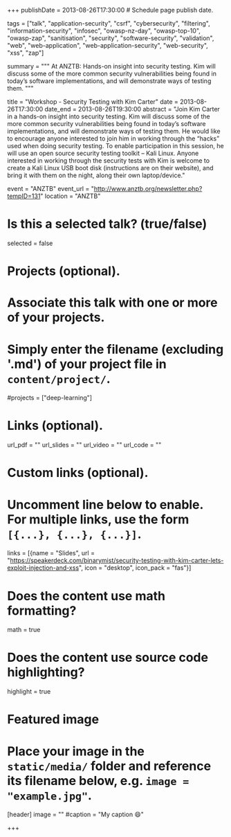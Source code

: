 +++
publishDate = 2013-08-26T17:30:00  # Schedule page publish date.

tags = ["talk", "application-security", "csrf", "cybersecurity", "filtering", "information-security", "infosec", "owasp-nz-day", "owasp-top-10", "owasp-zap", "sanitisation", "security", "software-security", "validation", "web", "web-application", "web-application-security", "web-security", "xss", "zap"]

summary = """
At ANZTB: Hands-on insight into security testing. Kim will discuss some of the more common security vulnerabilities being found in today’s software implementations, and will demonstrate ways of testing them.
"""

title = "Workshop - Security Testing with Kim Carter"
date = 2013-08-26T17:30:00
date_end = 2013-08-26T19:30:00
abstract = "Join Kim Carter in a hands-on insight into security testing. Kim will discuss some of the more common security vulnerabilities being found in today’s software implementations, and will demonstrate ways of testing them. He would like to encourage anyone interested to join him in working through the “hacks” used when doing security testing. To enable participation in this session, he will use an open source security testing toolkit – Kali Linux. Anyone interested in working through the security tests with Kim is welcome to create a Kali Linux USB boot disk (instructions are on their website), and bring it with them on the night, along their own laptop/device."

event = "ANZTB"
event_url = "http://www.anztb.org/newsletter.php?tempID=131"
location = "ANZTB"

# Is this a selected talk? (true/false)
selected = false

# Projects (optional).
#   Associate this talk with one or more of your projects.
#   Simply enter the filename (excluding '.md') of your project file in `content/project/`.
#projects = ["deep-learning"]

# Links (optional).
url_pdf = ""
url_slides = ""
url_video = ""
url_code = ""

# Custom links (optional).
#   Uncomment line below to enable. For multiple links, use the form `[{...}, {...}, {...}]`.
links = [{name = "Slides", url = "https://speakerdeck.com/binarymist/security-testing-with-kim-carter-lets-exploit-injection-and-xss", icon = "desktop", icon_pack = "fas"}]

# Does the content use math formatting?
math = true

# Does the content use source code highlighting?
highlight = true

# Featured image
# Place your image in the `static/media/` folder and reference its filename below, e.g. `image = "example.jpg"`.
[header]
image = ""
#caption = "My caption :smile:"

+++

<script async class="speakerdeck-embed" data-id="4d981eff21584ff2a7c361580105bdc8" data-ratio="1.33333333333333" src="//speakerdeck.com/assets/embed.js"></script>
<br>



